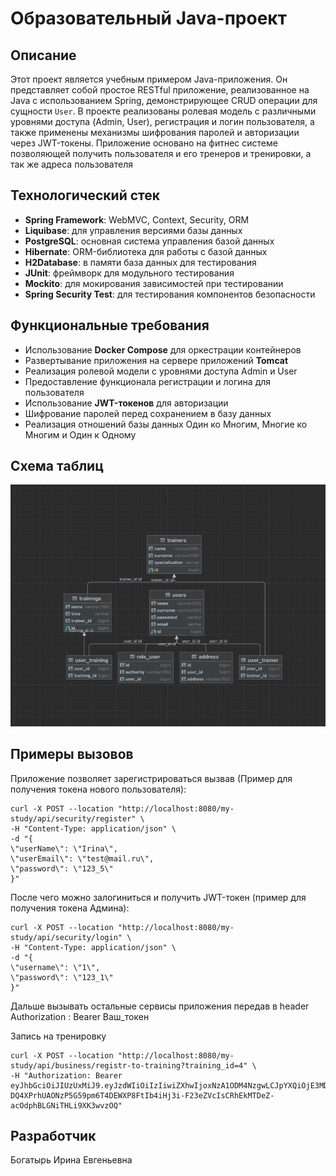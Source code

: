 # Образовательный Java-проект

## Описание

Этот проект является учебным примером Java-приложения.
Он представляет собой простое RESTful приложение, реализованное на Java с использованием Spring,
демонстрирующее CRUD операции для сущности `User`.
В проекте реализованы ролевая модель с различными уровнями доступа (Admin, User), регистрация и логин пользователя, а также применены механизмы шифрования паролей и авторизации через JWT-токены.
Приложение основано на фитнес системе позволяющей получить пользователя и его тренеров и тренировки, а так же адреса пользователя

## Технологический стек

- **Spring Framework**: WebMVC, Context, Security, ORM
- **Liquibase**: для управления версиями базы данных
- **PostgreSQL**: основная система управления базой данных
- **Hibernate**: ORM-библиотека для работы с базой данных
- **H2Database**: в памяти база данных для тестирования
- **JUnit**: фреймворк для модульного тестирования
- **Mockito**: для мокирования зависимостей при тестировании
- **Spring Security Test**: для тестирования компонентов безопасности

## Функциональные требования

- Использование **Docker Compose** для оркестрации контейнеров
- Развертывание приложения на сервере приложений **Tomcat**
- Реализация ролевой модели с уровнями доступа Admin и User
- Предоставление функционала регистрации и логина для пользователя
- Использование **JWT-токенов** для авторизации
- Шифрование паролей перед сохранением в базу данных
- Реализация отношений базы данных Один ко Многим, Многие ко Многим и Один к Одному

## Схема таблиц
![img.png](src/main/resources/erd/db_schema.png)

## Примеры вызовов

Приложение позволяет зарегистрироваться вызвав (Пример для получения токена нового пользователя):

    curl -X POST --location "http://localhost:8080/my-study/api/security/register" \
    -H "Content-Type: application/json" \
    -d "{
    \"userName\": \"Irina\",
    \"userEmail\": \"test@mail.ru\",
    \"password\": \"123_5\"
    }"

После чего можно залогиниться и получить JWT-токен
(пример для получения токена Админа):

    curl -X POST --location "http://localhost:8080/my-study/api/security/login" \
    -H "Content-Type: application/json" \
    -d "{
    \"username\": \"1\",
    \"password\": \"123_1\"
    }"

Дальше вызывать остальные сервисы приложения передав в header
Authorization : Bearer Ваш_токен

Запись на тренировку

    curl -X POST --location "http://localhost:8080/my-study/api/business/registr-to-training?training_id=4" \
    -H "Authorization: Bearer eyJhbGciOiJIUzUxMiJ9.eyJzdWIiOiIzIiwiZXhwIjoxNzA1ODM4NzgwLCJpYXQiOjE3MDU4Mzg0ODB9.0_-DQ4XPrhUAONzP5G59pm6T4DEWXP8FtIb4iHj3i-F23eZVcIsCRhEkMTDeZ-acOdphBLGNiTHLi9XK3wvzOQ"

## Разработчик
Богатырь Ирина Евгеньевна
